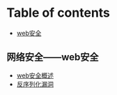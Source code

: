 # Table of contents

* [web安全](README.md)

## 网络安全——web安全

* [web安全概述](wang-luo-an-quan-web-an-quan/web-an-quan-gai-shu.md)
* [反序列化漏洞](wang-luo-an-quan-web-an-quan/web-an-quan.md)


